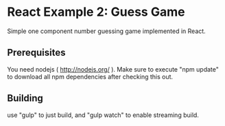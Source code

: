 React Example 2: Guess Game
==========

Simple one component number guessing game implemented in React.

Prerequisites
-------------

You need nodejs ( http://nodejs.org/ ). Make sure to execute "npm update" to download all npm dependencies
after checking this out.

Building
--------

use "gulp" to just build, and "gulp watch" to enable streaming build.
